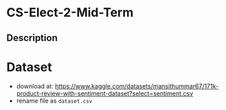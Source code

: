 # CS-Elect-2-Mid-Term

## Description

# Dataset
- download at: https://www.kaggle.com/datasets/mansithummar67/171k-product-review-with-sentiment-dataset?select=sentiment.csv
- rename file as `dataset.csv`
